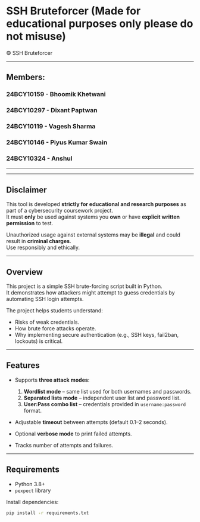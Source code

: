 # SSH Bruteforcer (Made for educational purposes only please do not misuse)

© SSH Bruteforcer

---
## Members:

### 24BCY10159 - Bhoomik Khetwani
### 24BCY10297 - Dixant Paptwan
### 24BCY10119 - Vagesh Sharma
### 24BCY10146 - Piyus Kumar Swain
### 24BCY10324 - Anshul
---

---

## Disclaimer

This tool is developed **strictly for educational and research purposes** as part of a cybersecurity coursework project.  
It must **only** be used against systems you **own** or have **explicit written permission** to test.  

Unauthorized usage against external systems may be **illegal** and could result in **criminal charges**.  
Use responsibly and ethically.

---

## Overview

This project is a simple SSH brute-forcing script built in Python.  
It demonstrates how attackers might attempt to guess credentials by automating SSH login attempts.  

The project helps students understand:
- Risks of weak credentials.
- How brute force attacks operate.
- Why implementing secure authentication (e.g., SSH keys, fail2ban, lockouts) is critical.

---

## Features

- Supports **three attack modes**:
  1. **Wordlist mode** – same list used for both usernames and passwords.
  2. **Separated lists mode** – independent user list and password list.
  3. **User:Pass combo list** – credentials provided in `username:password` format.

- Adjustable **timeout** between attempts (default 0.1–2 seconds).  
- Optional **verbose mode** to print failed attempts.  
- Tracks number of attempts and failures.  

---

## Requirements

- Python 3.8+
- `pexpect` library  

Install dependencies:

```bash
pip install -r requirements.txt
